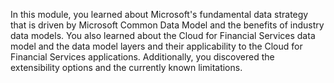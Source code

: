 In this module, you learned about Microsoft's fundamental data strategy that is driven by Microsoft Common Data Model and the benefits of industry data models. You also learned about the Cloud for Financial Services data model and the data model layers and their applicability to the Cloud for Financial Services applications. Additionally, you discovered the extensibility options and the currently known limitations.
